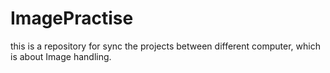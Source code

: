 # ImagePractise
this is a repository for sync the projects between different computer, which is about Image handling.
